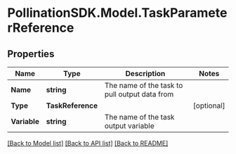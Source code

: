 
# PollinationSDK.Model.TaskParameterReference

## Properties

Name | Type | Description | Notes
------------ | ------------- | ------------- | -------------
**Name** | **string** | The name of the task to pull output data from | 
**Type** | **TaskReference** |  | [optional] 
**Variable** | **string** | The name of the task output variable | 

[[Back to Model list]](../README.md#documentation-for-models)
[[Back to API list]](../README.md#documentation-for-api-endpoints)
[[Back to README]](../README.md)

